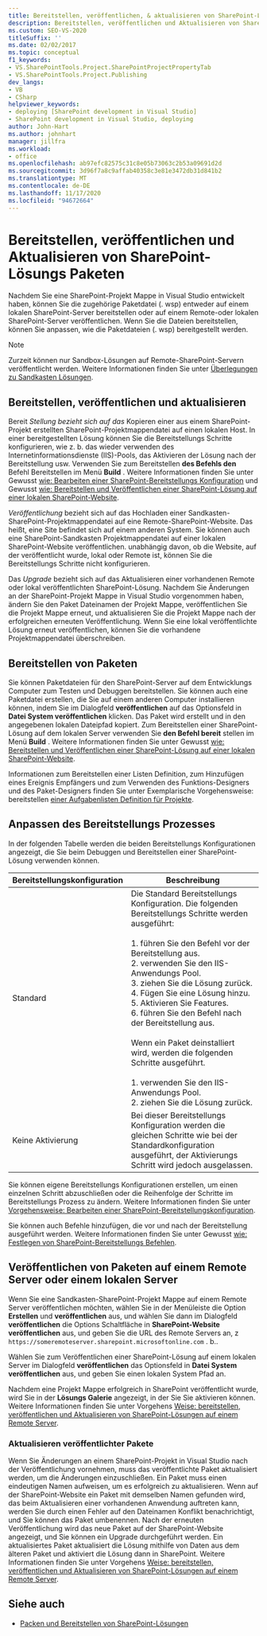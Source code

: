 ```yaml
---
title: Bereitstellen, veröffentlichen, & aktualisieren von SharePoint-Lösungs Paketen
description: Bereitstellen, veröffentlichen und Aktualisieren von SharePoint-Lösungs Paketen. Passen Sie den Bereitstellungs Prozess an. Veröffentlichen von Paketen auf einem Remote Server oder einem lokalen Server.
ms.custom: SEO-VS-2020
titleSuffix: ''
ms.date: 02/02/2017
ms.topic: conceptual
f1_keywords:
- VS.SharePointTools.Project.SharePointProjectPropertyTab
- VS.SharePointTools.Project.Publishing
dev_langs:
- VB
- CSharp
helpviewer_keywords:
- deploying [SharePoint development in Visual Studio]
- SharePoint development in Visual Studio, deploying
author: John-Hart
ms.author: johnhart
manager: jillfra
ms.workload:
- office
ms.openlocfilehash: ab97efc82575c31c8e05b73063c2b53a09691d2d
ms.sourcegitcommit: 3d96f7a8c9affab40358c3e81e3472db31d841b2
ms.translationtype: MT
ms.contentlocale: de-DE
ms.lasthandoff: 11/17/2020
ms.locfileid: "94672664"
---
```

# <a name="deploy-publish-and-upgrade-sharepoint-solution-packages"></a>Bereitstellen, veröffentlichen und Aktualisieren von SharePoint-Lösungs Paketen
  Nachdem Sie eine SharePoint-Projekt Mappe in Visual Studio entwickelt haben, können Sie die zugehörige Paketdatei (. wsp) entweder auf einem lokalen SharePoint-Server bereitstellen oder auf einem Remote-oder lokalen SharePoint-Server veröffentlichen. Wenn Sie die Dateien bereitstellen, können Sie anpassen, wie die Paketdateien (. wsp) bereitgestellt werden.

> [!NOTE]
> Zurzeit können nur Sandbox-Lösungen auf Remote-SharePoint-Servern veröffentlicht werden. Weitere Informationen finden Sie unter [Überlegungen zu Sandkasten Lösungen](../sharepoint/sandboxed-solution-considerations.md).

## <a name="deploy-publish-and-upgrade"></a>Bereitstellen, veröffentlichen und aktualisieren
 Bereit *Stellung bezieht sich auf das* Kopieren einer aus einem SharePoint-Projekt erstellten SharePoint-Projektmappendatei auf einen lokalen Host. In einer bereitgestellten Lösung können Sie die Bereitstellungs Schritte konfigurieren, wie z. b. das wieder verwenden des Internetinformationsdienste (IIS)-Pools, das Aktivieren der Lösung nach der Bereitstellung usw. Verwenden Sie zum Bereitstellen **des Befehls den** Befehl Bereitstellen im Menü **Build** . Weitere Informationen finden Sie unter Gewusst [wie: Bearbeiten einer SharePoint-Bereitstellungs Konfiguration](../sharepoint/how-to-edit-a-sharepoint-deployment-configuration.md) und Gewusst [wie: Bereitstellen und Veröffentlichen einer SharePoint-Lösung auf einer lokalen SharePoint-Website](../sharepoint/how-to-deploy-and-publish-a-sharepoint-solution-to-a-local-sharepoint-site.md).

 *Veröffentlichung* bezieht sich auf das Hochladen einer Sandkasten-SharePoint-Projektmappendatei auf eine Remote-SharePoint-Website. Das heißt, eine Site befindet sich auf einem anderen System. Sie können auch eine SharePoint-Sandkasten Projektmappendatei auf einer lokalen SharePoint-Website veröffentlichen. unabhängig davon, ob die Website, auf der veröffentlicht wurde, lokal oder Remote ist, können Sie die Bereitstellungs Schritte nicht konfigurieren.

 Das *Upgrade* bezieht sich auf das Aktualisieren einer vorhandenen Remote oder lokal veröffentlichten SharePoint-Lösung. Nachdem Sie Änderungen an der SharePoint-Projekt Mappe in Visual Studio vorgenommen haben, ändern Sie den Paket Dateinamen der Projekt Mappe, veröffentlichen Sie die Projekt Mappe erneut, und aktualisieren Sie die Projekt Mappe nach der erfolgreichen erneuten Veröffentlichung. Wenn Sie eine lokal veröffentlichte Lösung erneut veröffentlichen, können Sie die vorhandene Projektmappendatei überschreiben.

## <a name="deploy-packages"></a>Bereitstellen von Paketen
 Sie können Paketdateien für den SharePoint-Server auf dem Entwicklungs Computer zum Testen und Debuggen bereitstellen. Sie können auch eine Paketdatei erstellen, die Sie auf einem anderen Computer installieren können, indem Sie im Dialogfeld **veröffentlichen** auf das Optionsfeld in **Datei System veröffentlichen** klicken. Das Paket wird erstellt und in den angegebenen lokalen Dateipfad kopiert. Zum Bereitstellen einer SharePoint-Lösung auf dem lokalen Server verwenden Sie **den Befehl bereit** stellen im Menü **Build** . Weitere Informationen finden Sie unter Gewusst [wie: Bereitstellen und Veröffentlichen einer SharePoint-Lösung auf einer lokalen SharePoint-Website](../sharepoint/how-to-deploy-and-publish-a-sharepoint-solution-to-a-local-sharepoint-site.md).

 Informationen zum Bereitstellen einer Listen Definition, zum Hinzufügen eines Ereignis Empfängers und zum Verwenden des Funktions-Designers und des Paket-Designers finden Sie unter Exemplarische Vorgehensweise: bereitstellen [einer Aufgabenlisten Definition für Projekte](../sharepoint/walkthrough-deploying-a-project-task-list-definition.md).

## <a name="customize-the-deployment-process"></a>Anpassen des Bereitstellungs Prozesses
 In der folgenden Tabelle werden die beiden Bereitstellungs Konfigurationen angezeigt, die Sie beim Debuggen und Bereitstellen einer SharePoint-Lösung verwenden können.

|Bereitstellungskonfiguration|Beschreibung|
|------------------------------|-----------------|
|Standard|Die Standard Bereitstellungs Konfiguration. Die folgenden Bereitstellungs Schritte werden ausgeführt:<br /><br /> 1. führen Sie den Befehl vor der Bereitstellung aus.<br />2. verwenden Sie den IIS-Anwendungs Pool.<br />3. ziehen Sie die Lösung zurück.<br />4. Fügen Sie eine Lösung hinzu.<br />5. Aktivieren Sie Features.<br />6. führen Sie den Befehl nach der Bereitstellung aus.<br /><br /> Wenn ein Paket deinstalliert wird, werden die folgenden Schritte ausgeführt.<br /><br /> 1. verwenden Sie den IIS-Anwendungs Pool.<br />2. ziehen Sie die Lösung zurück.|
|Keine Aktivierung|Bei dieser Bereitstellungs Konfiguration werden die gleichen Schritte wie bei der Standardkonfiguration ausgeführt, der Aktivierungs Schritt wird jedoch ausgelassen.|

 Sie können eigene Bereitstellungs Konfigurationen erstellen, um einen einzelnen Schritt abzuschließen oder die Reihenfolge der Schritte im Bereitstellungs Prozess zu ändern. Weitere Informationen finden Sie unter [Vorgehensweise: Bearbeiten einer SharePoint-Bereitstellungskonfiguration](../sharepoint/how-to-edit-a-sharepoint-deployment-configuration.md).

 Sie können auch Befehle hinzufügen, die vor und nach der Bereitstellung ausgeführt werden. Weitere Informationen finden Sie unter Gewusst [wie: Festlegen von SharePoint-Bereitstellungs Befehlen](../sharepoint/how-to-set-sharepoint-deployment-commands.md).

## <a name="publish-packages-to-a-remote-or-local-server"></a>Veröffentlichen von Paketen auf einem Remote Server oder einem lokalen Server
 Wenn Sie eine Sandkasten-SharePoint-Projekt Mappe auf einem Remote Server veröffentlichen möchten, wählen Sie in der Menüleiste die Option **Erstellen** und **veröffentlichen** aus, und wählen Sie dann im Dialogfeld **veröffentlichen** die Options Schaltfläche in **SharePoint-Website veröffentlichen** aus, und geben Sie die URL des Remote Servers an, z `https://someremoteserver.sharepoint.microsoftonline.com` . b..

 Wählen Sie zum Veröffentlichen einer SharePoint-Lösung auf einem lokalen Server im Dialogfeld **veröffentlichen** das Optionsfeld in **Datei System veröffentlichen** aus, und geben Sie einen lokalen System Pfad an.

 Nachdem eine Projekt Mappe erfolgreich in SharePoint veröffentlicht wurde, wird Sie in der **Lösungs Galerie** angezeigt, in der Sie Sie aktivieren können. Weitere Informationen finden Sie unter Vorgehens [Weise: bereitstellen, veröffentlichen und Aktualisieren von SharePoint-Lösungen auf einem Remote Server](../sharepoint/how-to-deploy-publish-and-upgrade-sharepoint-solutions-on-a-remote-server.md).

### <a name="upgrade-published-packages"></a>Aktualisieren veröffentlichter Pakete
 Wenn Sie Änderungen an einem SharePoint-Projekt in Visual Studio nach der Veröffentlichung vornehmen, muss das veröffentlichte Paket aktualisiert werden, um die Änderungen einzuschließen. Ein Paket muss einen eindeutigen Namen aufweisen, um es erfolgreich zu aktualisieren. Wenn auf der SharePoint-Website ein Paket mit demselben Namen gefunden wird, das beim Aktualisieren einer vorhandenen Anwendung auftreten kann, werden Sie durch einen Fehler auf den Dateinamen Konflikt benachrichtigt, und Sie können das Paket umbenennen. Nach der erneuten Veröffentlichung wird das neue Paket auf der SharePoint-Website angezeigt, und Sie können ein Upgrade durchgeführt werden. Ein aktualisiertes Paket aktualisiert die Lösung mithilfe von Daten aus dem älteren Paket und aktiviert die Lösung dann in SharePoint. Weitere Informationen finden Sie unter Vorgehens [Weise: bereitstellen, veröffentlichen und Aktualisieren von SharePoint-Lösungen auf einem Remote Server](../sharepoint/how-to-deploy-publish-and-upgrade-sharepoint-solutions-on-a-remote-server.md).

## <a name="see-also"></a>Siehe auch
- [Packen und Bereitstellen von SharePoint-Lösungen](../sharepoint/packaging-and-deploying-sharepoint-solutions.md)
